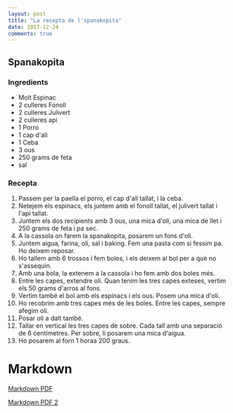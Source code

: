 ```yaml
---
layout: post
title: "La recepta de l'spanakopita"
date: 2017-12-24
comments: true
---
```


## Spanakopita

### Ingredients

* Molt Espinac
* 2 culleres Fonoll
* 2 culleres Julivert
* 2 culleres api
* 1 Porro
* 1 cap d'all
* 1 Ceba
* 3 ous
* 250 grams de feta
* sal


### Recepta
1. Passem per la paella el porro, el cap d'all tallat, i la ceba.
2. Netejem els espinacs, els juntem amb el fonoll tallat, el julivert tallat  i l'api tallat.
3. Juntem els dos recipients amb 3 ous, una mica d'oli, una mica de llet i 250 grams de feta i pa sec.
4. A la cassola on farem la spanakopita, posarem un fons d'oli.
5. Juntem aigua, farina, oli, sal i baking. Fem una pasta com si fessim pa. Ho deixem reposar.
6. Ho tallem amb 6 trossos i fem boles, i els deixem al bol per a què no s'assequin.
7. Amb una bola, la extenem a la cassola i ho fem amb dos boles més.
8. Entre les capes, extendre oli. Quan tenim les tres capes exteses, vertim els 50 grams d'arros al fons.
9. Vertim també el bol amb els espinacs i els ous. Posem una mica d'oli.
10. Ho recobrim amb tres capes més de les boles. Entre les capes, sempre afegim oli.
11. Posar oli a dalt també.
12. Tallar en vertical les tres capes de sobre. Cada tall amb una separació de 6 centímetres. Per sobre, li posarem una mica d'aigua.
13. Ho posarem al forn 1 horaa 200 graus.

# Markdown

[Markdown PDF](http://packetlife.net/media/library/16/Markdown.pdf)

[Markdown PDF 2](https://learn.getgrav.org/content/markdown)
